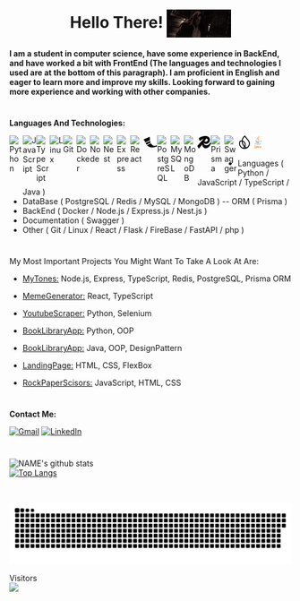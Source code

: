 <div align="center"> <h1> Hello There! <img align="center" src="assets/KenobiHelloThereCompressed.gif" height="50" >  </h1> </div>

#### I am a student in computer science, have some experience in BackEnd, and have worked a bit with FrontEnd (The languages and technologies I used are at the bottom of this paragraph). I am proficient in English and eager to learn more and improve my skills. Looking forward to gaining more experience and working with other companies.

#

**Languages And Technologies:**

<source media="(prefers-color-scheme: light)" srcset="https://raw.githubusercontent.com/simple-icons/simple-icons/develop/icons/python.svg"><img src="https://raw.githubusercontent.com/simple-icons/simple-icons/develop/icons/python.svg" alt="Python" align=left width=24></picture>

<source media="(prefers-color-scheme: light)" srcset="https://raw.githubusercontent.com/simple-icons/simple-icons/develop/icons/javascript.svg"><img src="https://raw.githubusercontent.com/simple-icons/simple-icons/develop/icons/javascript.svg" alt="JavaScript" align=left width=24></picture>

<source media="(prefers-color-scheme: light)" srcset="https://raw.githubusercontent.com/simple-icons/simple-icons/develop/icons/typescript.svg"><img src="https://raw.githubusercontent.com/simple-icons/simple-icons/develop/icons/typescript.svg" alt="TypeScript" align=left width=24></picture>

<source media="(prefers-color-scheme: light)" srcset="https://raw.githubusercontent.com/simple-icons/simple-icons/develop/icons/linux.svg"><img src="https://raw.githubusercontent.com/simple-icons/simple-icons/develop/icons/linux.svg" alt="Linux" align=left width=24></picture>

<source media="(prefers-color-scheme: light)" srcset="https://raw.githubusercontent.com/simple-icons/simple-icons/develop/icons/git.svg"><img src="https://raw.githubusercontent.com/simple-icons/simple-icons/develop/icons/git.svg" alt="Git" align=left width=24></picture>

<source media="(prefers-color-scheme: light)" srcset="https://raw.githubusercontent.com/simple-icons/simple-icons/develop/icons/docker.svg"><img src="https://raw.githubusercontent.com/simple-icons/simple-icons/develop/icons/docker.svg" alt="Docker" align=left width=24></picture>

<source media="(prefers-color-scheme: light)" srcset="https://raw.githubusercontent.com/simple-icons/simple-icons/develop/icons/nodedotjs.svg"><img src="https://raw.githubusercontent.com/simple-icons/simple-icons/develop/icons/nodedotjs.svg" alt="Node" align=left width=24></picture>

<source media="(prefers-color-scheme: light)" srcset="https://raw.githubusercontent.com/simple-icons/simple-icons/develop/icons/nestjs.svg"><img src="https://raw.githubusercontent.com/simple-icons/simple-icons/develop/icons/nestjs.svg" alt="Nest" align=left width=24></picture>

<source media="(prefers-color-scheme: light)" srcset="https://raw.githubusercontent.com/simple-icons/simple-icons/develop/icons/express.svg"><img src="https://raw.githubusercontent.com/simple-icons/simple-icons/develop/icons/express.svg" alt="Express" align=left width=24></picture>

<source media="(prefers-color-scheme: light)" srcset="https://raw.githubusercontent.com/simple-icons/simple-icons/develop/icons/react.svg"><img src="https://raw.githubusercontent.com/simple-icons/simple-icons/develop/icons/react.svg" alt="React" align=left width=24></picture>

<source media="(prefers-color-scheme: light)" srcset="https://raw.githubusercontent.com/simple-icons/simple-icons/develop/icons/flask.svg"><img src="https://raw.githubusercontent.com/simple-icons/simple-icons/develop/icons/flask.svg" alt="Flask" align=left width=24></picture>

<source media="(prefers-color-scheme: light)" srcset="https://raw.githubusercontent.com/simple-icons/simple-icons/develop/icons/postgresql.svg"><img src="https://raw.githubusercontent.com/simple-icons/simple-icons/develop/icons/postgresql.svg" alt="PostgreSQL" align=left width=24></picture>

<source media="(prefers-color-scheme: light)" srcset="https://raw.githubusercontent.com/simple-icons/simple-icons/develop/icons/mysql.svg"><img src="https://raw.githubusercontent.com/simple-icons/simple-icons/develop/icons/mysql.svg" alt="MySQL" align=left width=24></picture>

<source media="(prefers-color-scheme: light)" srcset="https://raw.githubusercontent.com/simple-icons/simple-icons/develop/icons/mongodb.svg"><img src="https://raw.githubusercontent.com/simple-icons/simple-icons/develop/icons/mongodb.svg" alt="MongoDB" align=left width=24></picture>

<source media="(prefers-color-scheme: light)" srcset="https://raw.githubusercontent.com/simple-icons/simple-icons/develop/icons/redis.svg"><img src="https://raw.githubusercontent.com/simple-icons/simple-icons/develop/icons/redis.svg" alt="Redis" align=left width=24></picture>

<source media="(prefers-color-scheme: light)" srcset="https://raw.githubusercontent.com/simple-icons/simple-icons/develop/icons/prisma.svg"><img src="https://raw.githubusercontent.com/simple-icons/simple-icons/develop/icons/prisma.svg" alt="Prisma" align=left width=24></picture>

<source media="(prefers-color-scheme: light)" srcset="https://raw.githubusercontent.com/simple-icons/simple-icons/develop/icons/swagger.svg"><img src="https://raw.githubusercontent.com/simple-icons/simple-icons/develop/icons/swagger.svg" alt="Swagger" align=left width=24></picture>

<source media="(prefers-color-scheme: light)" srcset="https://raw.githubusercontent.com/simple-icons/simple-icons/develop/icons/firebase.svg"><img src="https://raw.githubusercontent.com/simple-icons/simple-icons/develop/icons/firebase.svg" alt="Firebase" align=left width=24></picture>


<img height="24" src="https://raw.githubusercontent.com/github/explore/80688e429a7d4ef2fca1e82350fe8e3517d3494d/topics/java/java.png" alt="Java">

-   Languages ( Python / JavaScript / TypeScript / Java )
-   DataBase ( PostgreSQL / Redis / MySQL / MongoDB ) -- ORM ( Prisma )
-   BackEnd ( Docker / Node.js / Express.js / Nest.js )
-   Documentation ( Swagger )
-   Other ( Git / Linux / React / Flask / FireBase / FastAPI / php )

#

My Most Important Projects You Might Want To Take A Look At Are: 

- <a href="https://github.com/Ali-Nategh/mytones_proj">MyTones:</a>  Node.js, Express, TypeScript, Redis, PostgreSQL, Prisma ORM

- <a href="https://github.com/Ali-Nategh/react_practice_project_3">MemeGenerator:</a> React, TypeScript

- <a href="https://github.com/Ali-Nategh/python_youtube_scraper_selenium">YoutubeScraper:</a> Python, Selenium

- <a href="https://github.com/Ali-Nategh/python-oop-library-proj">BookLibraryApp:</a> Python, OOP

- <a href="https://github.com/Ali-Nategh/java_oop_library_proj">BookLibraryApp:</a> Java, OOP, DesignPattern

- <a href="https://github.com/Ali-Nategh/odin_landing_page">LandingPage:</a> HTML, CSS, FlexBox 

- <a href="https://github.com/Ali-Nategh/odin_landing_page">RockPaperScisors:</a> JavaScript, HTML, CSS 

#

**Contact Me:**

<a href="mailto:AliNategh005@gmail.com">![Gmail](https://img.shields.io/badge/Gmail-D14836?style=for-the-badge&logo=gmail&logoColor=white)</a>
<a href="https://www.linkedin.com/in/ali-nategh-45b175244">![LinkedIn](https://img.shields.io/badge/linkedin-%230077B5.svg?style=for-the-badge&logo=linkedin&logoColor=white)</a>

<!-- ![Instagram](https://img.shields.io/badge/Instagram-%23E4405F.svg?style=for-the-badge&logo=Instagram&logoColor=white) -->

#

<!-- 
<div style="display: flex;">
  <img alt="JavaScript" src="https://img.shields.io/badge/javascript%20-%23323330.svg?&style=for-the-badge&logo=javascript&logoColor=%23F7DF1E"/>
  <img alt="Python" src="https://img.shields.io/badge/python%20-%2314354C.svg?&style=for-the-badge&logo=python&logoColor=white"/>
  <img alt="Java" src="https://img.shields.io/badge/java-%23ED8B00.svg?&style=for-the-badge&logo=java&logoColor=white"/>
  <img alt="Git" src="https://img.shields.io/badge/git%20-%23F05033.svg?&style=for-the-badge&logo=git&logoColor=white"/>
  <img alt="Postgres" src ="https://img.shields.io/badge/postgres-%23316192.svg?&style=for-the-badge&logo=postgresql&logoColor=white"/>
</div>
 -->


![NAME's github stats](https://github-readme-stats.vercel.app/api?username=Ali-Nategh&show_icons=true&theme=gotham) <br>
[![Top Langs](https://github-readme-stats.vercel.app/api/top-langs/?username=Ali-Nategh&theme=gotham&layout=compact)](https://github.com/Ali-Nategh)

<br>


<a href=#><img src="assets/contributions.svg"></a>


<p align="left"> 
  Visitors<br>
  <img src="https://profile-counter.glitch.me/ali-nategh/count.svg" />
</p>



